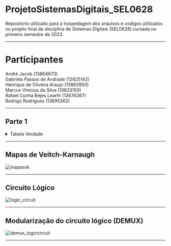# ProjetoSistemasDigitais_SEL0628
Repositório utilizado para a hospedagem dos arquivos e codigos utilizados no projeto final da disciplina de Sistemas Digitais (SEL0628) cursada no primeiro semestre de 2023.

---
# Participantes

André Jacob (13864673) <br>
Gabriela Passos de Andrade (12625142) <br>
Henrique de Oliveira Araujo (13863950) <br>
Marcus Vinicius da Silva (13833150) <br>
Rafael Cunha Bejes Learth (13676367) <br>
Rodrigo Rodrigues (13695362) <br>

---
## Parte 1

<details>
    <summary> Tabela Verdade</summary>

| bit3 | bit2 | bit1 | bit0 | T | a | b | c | d | e | f | g |
|------|------|------|------|---|---|---|---|---|---|---|---|
| 0    | 0    | 0    | 0    | 0 | 1 | 0 | 0 | 0 | 1 | 1 | 1 |
| 0    | 0    | 0    | 0    | 1 | 1 | 1 | 1 | 1 | 1 | 1 | 0 |
| 0    | 0    | 0    | 1    | 0 | 1 | 0 | 0 | 1 | 1 | 1 | 1 |
| 0    | 0    | 0    | 1    | 1 | 0 | 1 | 1 | 0 | 0 | 0 | 0 |
| 0    | 0    | 1    | 0    | 0 | 0 | 1 | 1 | 1 | 1 | 0 | 1 |
| 0    | 0    | 1    | 0    | 1 | 1 | 1 | 0 | 1 | 1 | 0 | 1 |
| 0    | 0    | 1    | 1    | 0 | 1 | 0 | 0 | 1 | 1 | 1 | 0 |
| 0    | 0    | 1    | 1    | 1 | 1 | 1 | 1 | 1 | 0 | 0 | 1 |
| 0    | 1    | 0    | 0    | 0 | 0 | 0 | 1 | 1 | 1 | 1 | 1 |
| 0    | 1    | 0    | 0    | 1 | 0 | 1 | 1 | 0 | 0 | 1 | 1 |
| 0    | 1    | 0    | 1    | 0 | 1 | 1 | 1 | 0 | 1 | 1 | 1 |
| 0    | 1    | 0    | 1    | 1 | 1 | 0 | 1 | 1 | 0 | 1 | 1 |
| 0    | 1    | 1    | 0    | 0 | 1 | 1 | 1 | 0 | 0 | 1 | 1 |
| 0    | 1    | 1    | 0    | 1 | 1 | 0 | 1 | 1 | 1 | 1 | 1 |
| 0    | 1    | 1    | 1    | 0 | 1 | 1 | 1 | 1 | 1 | 1 | 1 |
| 0    | 1    | 1    | 1    | 1 | 1 | 1 | 1 | 0 | 0 | 0 | 0 |
| 1    | 0    | 0    | 0    | 0 | 1 | 1 | 1 | 0 | 0 | 0 | 0 |
| 1    | 0    | 0    | 0    | 1 | 1 | 1 | 1 | 1 | 1 | 1 | 1 |
| 1    | 0    | 0    | 1    | 0 | 1 | 0 | 1 | 1 | 1 | 1 | 1 |
| 1    | 0    | 0    | 1    | 1 | 1 | 1 | 1 | 0 | 0 | 1 | 1 |
| 1    | 0    | 1    | 0    | 0 | 1 | 0 | 1 | 1 | 0 | 1 | 1 |
| 1    | 0    | 1    | 0    | 1 | 1 | 1 | 1 | 0 | 1 | 1 | 1 |
| 1    | 0    | 1    | 1    | 0 | 0 | 1 | 1 | 0 | 0 | 1 | 1 |
| 1    | 0    | 1    | 1    | 1 | 0 | 0 | 1 | 1 | 1 | 1 | 1 |
| 1    | 1    | 0    | 0    | 0 | 1 | 1 | 1 | 1 | 0 | 0 | 1 |
| 1    | 1    | 0    | 0    | 1 | 1 | 0 | 0 | 1 | 1 | 1 | 0 |
| 1    | 1    | 0    | 1    | 0 | 1 | 1 | 0 | 1 | 1 | 1 | 0 |
| 1    | 1    | 0    | 1    | 1 | 0 | 1 | 1 | 1 | 1 | 0 | 1 |
| 1    | 1    | 1    | 0    | 0 | 0 | 1 | 1 | 0 | 0 | 0 | 0 |
| 1    | 1    | 1    | 0    | 1 | 1 | 0 | 0 | 1 | 1 | 1 | 1 |
| 1    | 1    | 1    | 1    | 0 | 1 | 1 | 1 | 1 | 1 | 1 | 0 |
| 1    | 1    | 1    | 1    | 1 | 1 | 0 | 0 | 0 | 1 | 1 | 1 |

</details>

---

## Mapas de Veitch-Karnaugh

![mapasvk](https://github.com/RodrigoRCZ/ProjetoSistemasDigitais_SEL0628/assets/85594694/86029582-5d32-4ec6-982a-dea37a769acc)


---
## Circuito Lógico

![logic_circuit](https://github.com/RodrigoRCZ/ProjetoSistemasDigitais_SEL0628/assets/85594694/d7e52f36-421f-4c35-a5c1-b605734320d7)

---
## Modularização do circuito lógico (DEMUX)

![demux_logiccircuit](https://github.com/RodrigoRCZ/ProjetoSistemasDigitais_SEL0628/assets/85594694/ffbf4669-d78d-4f67-9a57-8856e29a5470)

---

